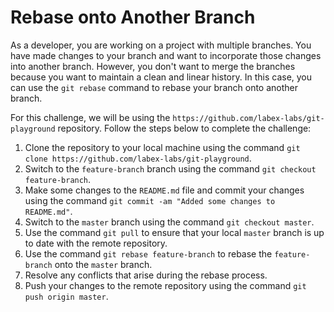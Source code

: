 # Rebase onto Another Branch

As a developer, you are working on a project with multiple branches. You have made changes to your branch and want to incorporate those changes into another branch. However, you don't want to merge the branches because you want to maintain a clean and linear history. In this case, you can use the `git rebase` command to rebase your branch onto another branch.

For this challenge, we will be using the `https://github.com/labex-labs/git-playground` repository. Follow the steps below to complete the challenge:

1. Clone the repository to your local machine using the command `git clone https://github.com/labex-labs/git-playground`.
2. Switch to the `feature-branch` branch using the command `git checkout feature-branch`.
3. Make some changes to the `README.md` file and commit your changes using the command `git commit -am "Added some changes to README.md"`.
4. Switch to the `master` branch using the command `git checkout master`.
5. Use the command `git pull` to ensure that your local `master` branch is up to date with the remote repository.
6. Use the command `git rebase feature-branch` to rebase the `feature-branch` onto the `master` branch.
7. Resolve any conflicts that arise during the rebase process.
8. Push your changes to the remote repository using the command `git push origin master`.

